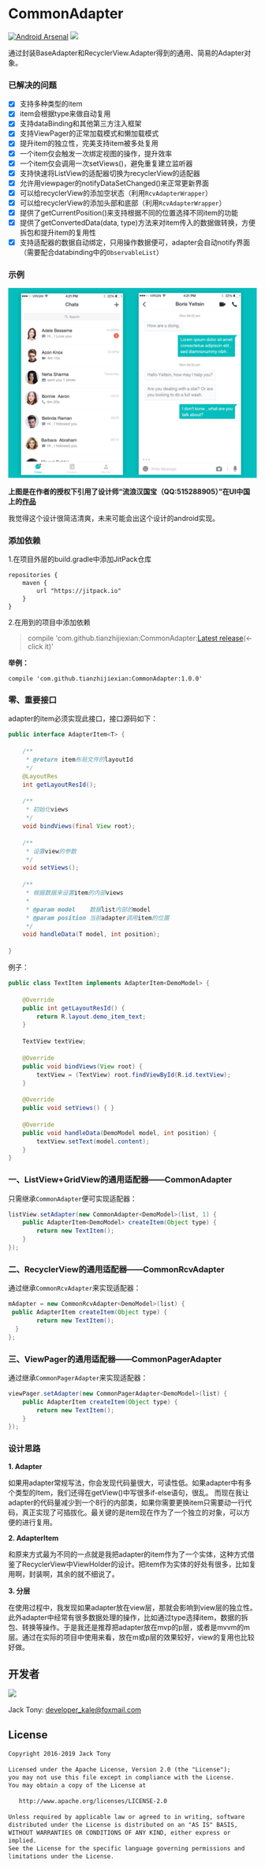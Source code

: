 # CommonAdapter
[![Android Arsenal](https://img.shields.io/badge/Android%20Arsenal-CommonAdapter-brightgreen.svg?style=flat)](http://android-arsenal.com/details/1/1861)
[![](https://jitpack.io/v/tianzhijiexian/CommonAdapter.svg)](https://jitpack.io/#tianzhijiexian/CommonAdapter)

通过封装BaseAdapter和RecyclerView.Adapter得到的通用、简易的Adapter对象。  

### 已解决的问题

- [x] 支持多种类型的item
- [x] item会根据type来做自动复用
- [x] ​支持dataBinding和其他第三方注入框架
- [x] 支持ViewPager的正常加载模式和懒加载模式
- [x] 提升item的独立性，完美支持item被多处复用
- [x] 一个item仅会触发一次绑定视图的操作，提升效率
- [x] 一个item仅会调用一次setViews()，避免重复建立监听器
- [x] 支持快速将ListView的适配器切换为recyclerView的适配器
- [x] 允许用viewpager的notifyDataSetChanged()来正常更新界面
- [x] 可以给recyclerView的添加空状态（利用`RcvAdapterWrapper`）
- [x] 可以给recyclerView的添加头部和底部（利用`RcvAdapterWrapper`）
- [x] 提供了getCurrentPosition()来支持根据不同的位置选择不同item的功能
- [x] 提供了getConvertedData(data, type)方法来对item传入的数据做转换，方便拆包和提升item的复用性
- [x] 支持适配器的数据自动绑定，只用操作数据便可，adapter会自动notify界面（需要配合databinding中的`ObservableList`）

### 示例

![](./demo/ios_demo.png)

**上图是在作者的授权下引用了设计师“流浪汉国宝（QQ:515288905）”在UI中国上的[作品](http://www.ui.cn/detail/149952.html)**

我觉得这个设计很简洁清爽，未来可能会出这个设计的android实现。

### 添加依赖

1.在项目外层的build.gradle中添加JitPack仓库

```
repositories {
	maven {
		url "https://jitpack.io"
	}
}
```

2.在用到的项目中添加依赖  
>	compile 'com.github.tianzhijiexian:CommonAdapter:[Latest release](https://github.com/tianzhijiexian/CommonAdapter/releases)(<-click it)'  

**举例：**
```
compile 'com.github.tianzhijiexian:CommonAdapter:1.0.0'
```

### 零、重要接口

adapter的item必须实现此接口，接口源码如下：   

```java
public interface AdapterItem<T> {

    /**
     * @return item布局文件的layoutId
     */
    @LayoutRes
    int getLayoutResId();

    /**
     * 初始化views
     */
    void bindViews(final View root);

    /**
     * 设置view的参数
     */
    void setViews();

    /**
     * 根据数据来设置item的内部views
     *
     * @param model    数据list内部的model
     * @param position 当前adapter调用item的位置
     */
    void handleData(T model, int position);

}  
```

例子：  

```java
public class TextItem implements AdapterItem<DemoModel> {

    @Override
    public int getLayoutResId() {
        return R.layout.demo_item_text;
    }

    TextView textView;

    @Override
    public void bindViews(View root) {
        textView = (TextView) root.findViewById(R.id.textView);
    }

    @Override
    public void setViews() { }

    @Override
    public void handleData(DemoModel model, int position) {
        textView.setText(model.content);
    }
}
```

### 一、ListView+GridView的通用适配器——CommonAdapter

只需继承`CommonAdapter`便可实现适配器：  

```java
listView.setAdapter(new CommonAdapter<DemoModel>(list, 1) {
    public AdapterItem<DemoModel> createItem(Object type) {
        return new TextItem();
    }
});
```

### 二、RecyclerView的通用适配器——CommonRcvAdapter

通过继承`CommonRcvAdapter`来实现适配器：   

```java  	
mAdapter = new CommonRcvAdapter<DemoModel>(list) {
 public AdapterItem createItem(Object type) {
        return new TextItem();
  }
};    
```

### 三、ViewPager的通用适配器——CommonPagerAdapter   

通过继承`CommonPagerAdapter`来实现适配器：

```java
viewPager.setAdapter(new CommonPagerAdapter<DemoModel>(list) {
	public AdapterItem createItem(Object type) {
	    return new TextItem();
	}
});
```  

### 设计思路

**1. Adapter**  

如果用adapter常规写法，你会发现代码量很大，可读性低。如果adapter中有多个类型的Item，我们还得在getView()中写很多if-else语句，很乱。
而现在我让adapter的代码量减少到一个8行的内部类，如果你需要更换item只需要动一行代码，真正实现了可插拔化。最关键的是item现在作为了一个独立的对象，可以方便的进行复用。

**2. AdapterItem**  

和原来方式最为不同的一点就是我把adapter的item作为了一个实体，这种方式借鉴了RecyclerView中ViewHolder的设计。把item作为实体的好处有很多，比如复用啊，封装啊，其余的就不细说了。  

**3. 分层**  

在使用过程中，我发现如果adapter放在view层，那就会影响到view层的独立性。此外adapter中经常有很多数据处理的操作，比如通过type选择item，数据的拆包、转换等操作。于是我还是推荐把adapter放在mvp的p层，或者是mvvm的m层。通过在实际的项目中使用来看，放在m或p层的效果较好，view的复用也比较好做。


## 开发者

![](https://avatars3.githubusercontent.com/u/9552155?v=3&s=460)

Jack Tony: <developer_kale@foxmail.com>  


## License

```  
Copyright 2016-2019 Jack Tony

Licensed under the Apache License, Version 2.0 (the "License");
you may not use this file except in compliance with the License.
You may obtain a copy of the License at

   http://www.apache.org/licenses/LICENSE-2.0

Unless required by applicable law or agreed to in writing, software
distributed under the License is distributed on an "AS IS" BASIS,
WITHOUT WARRANTIES OR CONDITIONS OF ANY KIND, either express or implied.
See the License for the specific language governing permissions and
limitations under the License.
```
